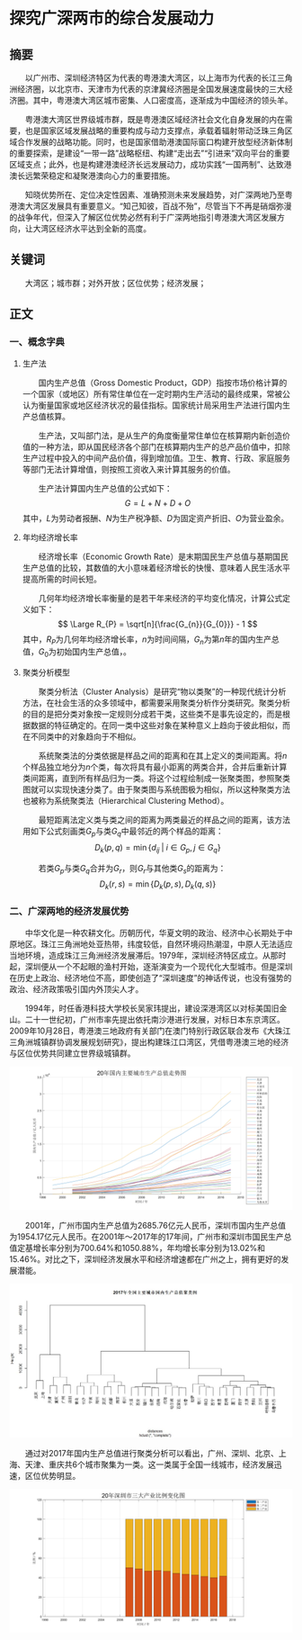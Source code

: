 # 探究广深两市的综合发展动力

## 摘要

&emsp;&emsp;以广州市、深圳经济特区为代表的粤港澳大湾区，以上海市为代表的长江三角洲经济圈，以北京市、天津市为代表的京津冀经济圈是全国发展速度最快的三大经济圈。其中，粤港澳大湾区城市密集、人口密度高，逐渐成为中国经济的领头羊。

&emsp;&emsp;粤港澳大湾区世界级城市群，既是粤港澳区域经济社会文化自身发展的内在需要，也是国家区域发展战略的重要构成与动力支撑点，承载着辐射带动泛珠三角区域合作发展的战略功能。同时，也是国家借助港澳国际窗口构建开放型经济新体制的重要探索，是建设“一带一路”战略枢纽、构建“走出去”“引进来”双向平台的重要区域支点；此外，也是构建港澳经济长远发展动力，成功实践“一国两制”、达致港澳长远繁荣稳定和凝聚港澳向心力的重要措施。

&emsp;&emsp;知晓优势所在、定位决定性因素、准确预测未来发展趋势，对广深两地乃至粤港澳大湾区发展具有重要意义。“知己知彼，百战不殆”，尽管当下不再是硝烟弥漫的战争年代，但深入了解区位优势必然有利于广深两地指引粤港澳大湾区发展方向，让大湾区经济水平达到全新的高度。

## 关键词

&emsp;&emsp;大湾区；城市群；对外开放；区位优势；经济发展；

## 正文

### 一、概念字典

1. 生产法

    &emsp;&emsp;国内生产总值（Gross Domestic Product，GDP）指按市场价格计算的一个国家（或地区）所有常住单位在一定时期内生产活动的最终成果，常被公认为衡量国家或地区经济状况的最佳指标。国家统计局采用生产法进行国内生产总值核算。

    &emsp;&emsp;生产法，又叫部门法，是从生产的角度衡量常住单位在核算期内新创造价值的一种方法，即从国民经济各个部门在核算期内生产的总产品价值中，扣除生产过程中投入的中间产品价值，得到增加值。卫生、教育、行政、家庭服务等部门无法计算增值，则按照工资收入来计算其服务的价值。

    &emsp;&emsp;生产法计算国内生产总值的公式如下：
    $$ G = L + N + D + O $$
    其中，$L$为劳动者报酬、$N$为生产税净额、$D$为固定资产折旧、$O$为营业盈余。

2. 年均经济增长率

    &emsp;&emsp;经济增长率（Economic Growth Rate）是末期国民生产总值与基期国民生产总值的比较，其数值的大小意味着经济增长的快慢、意味着人民生活水平提高所需的时间长短。

    &emsp;&emsp;几何年均经济增长率衡量的是若干年来经济的平均变化情况，计算公式定义如下：
    $$ \Large R_{P} = \sqrt[n]{\frac{G_{n}}{G_{0}}} - 1 $$
    其中，$R_{P}$为几何年均经济增长率，$n$为时间间隔，$G_{n}$为第$n$年的国内生产总值，$G_{0}$为初始国内生产总值，。

3. 聚类分析模型

    &emsp;&emsp;聚类分析法（Cluster Analysis）是研究“物以类聚”的一种现代统计分析方法，在社会生活的众多领域中，都需要采用聚类分析作分类研究。聚类分析的目的是把分类对象按一定规则分成若干类，这些类不是事先设定的，而是根据数据的特征确定的。在同一类中这些对象在某种意义上趋向于彼此相似，而在不同类中的对象趋向于不相似。

    &emsp;&emsp;系统聚类法的分类依据是样品之间的距离和在其上定义的类间距离。将$n$个样品独立地分为$n$个类，每次将具有最小距离的两类合并，合并后重新计算类间距离，直到所有样品归为一类。将这个过程绘制成一张聚类图，参照聚类图就可以实现快速分类了。由于聚类图与系统图极为相似，所以这种聚类方法也被称为系统聚类法（Hierarchical Clustering Method）。

    &emsp;&emsp;最短距离法定义类与类之间的距离为两类最近的样品之间的距离，该方法用如下公式刻画类$G_{p}$与类$G_{q}$中最邻近的两个样品的距离：
    $$ D_{k}(p, q) = \min{ \left\{ d_{ij} \; \vert \; i \in G_{p}, j \in G_{q} \right\} } $$

    &emsp;&emsp;若类$G_{p}$与类$G_{q}$合并为$G_{r}$，则$G_{r}$与其他类$G_{s}$的距离为：
    $$ D_{k}(r, s) = \min{ \left\{ D_{k}(p, s), D_{k}(q, s) \right\} } $$

### 二、广深两地的经济发展优势

&emsp;&emsp;中华文化是一种农耕文化。历朝历代，华夏文明的政治、经济中心长期处于中原地区。珠江三角洲地处亚热带，纬度较低，自然环境闷热潮湿，中原人无法适应当地环境，造成珠江三角洲经济发展滞后。1979年，深圳经济特区成立。从那时起，深圳便从一个不起眼的渔村开始，逐渐演变为一个现代化大型城市。但是深圳在历史上政治、经济地位不高，即使创造了“深圳速度”的神话传说，也没有强势的政治、经济政策吸引国内外顶尖人才。

&emsp;&emsp;1994年，时任香港科技大学校长吴家玮提出，建设深港湾区以对标美国旧金山。二十一世纪初，广州市率先提出依托南沙港进行发展，对标日本东京湾区。2009年10月28日，粤港澳三地政府有关部门在澳门特别行政区联合发布《大珠江三角洲城镇群协调发展规划研究》，提出构建珠江口湾区，凭借粤港澳三地的经济与区位优势共同建立世界级城镇群。

![20年全国主要城市国内生产总值趋势图](image/20_Major_GDP.svg)

&emsp;&emsp;2001年，广州市国内生产总值为2685.76亿元人民币，深圳市国内生产总值为1954.17亿元人民币。在2001年～2017年的17年间，广州市和深圳市国民生产总值定基增长率分别为700.64%和1050.88%，年均增长率分别为13.02%和15.46%。对比之下，深圳经济发展水平和经济增速都在广州之上，拥有更好的发展潜能。

![2017年全国主要城市国内生产总值聚类图](image/20_Major_GDP_Cluster.jpg)

&emsp;&emsp;通过对2017年国内生产总值进行聚类分析可以看出，广州、深圳、北京、上海、天津、重庆共6个城市聚集为一类。这一类属于全国一线城市，经济发展迅速，区位优势明显。

![20年深圳市三大产业比例变化图](image/20_SZ_Industrial_Diff.svg)
